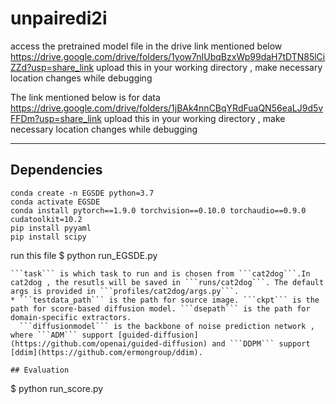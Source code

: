 # unpairedi2i
access the pretrained model file in the drive link mentioned below
https://drive.google.com/drive/folders/1yow7nIUbqBzxWp99daH7tDTN85lCiZZd?usp=share_link
upload this in your working directory , make necessary location changes while debugging

The link mentioned below is for data 
https://drive.google.com/drive/folders/1jBAk4nnCBqYRdFuaQN56eaLJ9d5vFFDm?usp=share_link
upload this in your working directory , make necessary location changes while debugging


----------------------------------------------------------------------------------------
## Dependencies
```
conda create -n EGSDE python=3.7
conda activate EGSDE
conda install pytorch==1.9.0 torchvision==0.10.0 torchaudio==0.9.0 cudatoolkit=10.2
pip install pyyaml
pip install scipy
```
run this file
$ python run_EGSDE.py


```
```task``` is which task to run and is chosen from ```cat2dog```.In cat2dog , the resutls will be saved in ```runs/cat2dog```. The default args is provided in ```profiles/cat2dog/args.py```.
* ```testdata_path``` is the path for source image. ```ckpt``` is the path for score-based diffusion model. ```dsepath``` is the path for domain-specific extractors. 
  ```diffusionmodel``` is the backbone of noise prediction network , where ```ADM``` support [guided-diffusion](https://github.com/openai/guided-diffusion) and ```DDPM``` support [ddim](https://github.com/ermongroup/ddim).

## Evaluation
```
$ python run_score.py

